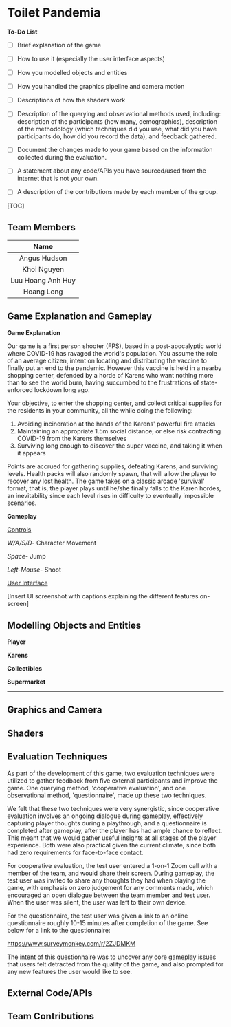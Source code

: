 # Toilet Pandemia

**To-Do List**

- [ ] Brief explanation of the game
- [ ] How to use it (especially the user interface aspects)
- [ ] How you modelled objects and entities
- [ ] How you handled the graphics pipeline and camera motion
- [ ] Descriptions of how the shaders work
- [ ] Description of the querying and observational methods used, including: description of the participants (how many, demographics), description of the methodology (which techniques did you use, what did you have participants do, how did you record the data), and feedback gathered.
- [ ] Document the changes made to your game based on the information collected during the evaluation.
- [ ] A statement about any code/APIs you have sourced/used from the internet that is not your own.
- [ ] A description of the contributions made by each member of the group.



[TOC]

## Team Members

| Name |
| :--:         |
| Angus Hudson |
| Khoi Nguyen |
| Luu Hoang Anh Huy |
| Hoang Long |

## Game Explanation and Gameplay
**Game Explanation**

Our game is a first person shooter (FPS), based in a post-apocalyptic world where COVID-19 has ravaged the world's population. You assume the role of an average citizen, intent on locating and distributing the vaccine to finally put an end to the pandemic. However this vaccine is held in a nearby shopping center, defended by a horde of Karens who want nothing more than to see the world burn, having succumbed to the frustrations of state-enforced lockdown long ago. 

Your objective, to enter the shopping center, and collect critical supplies for the residents in your community, all the while doing the following:

1. Avoiding incineration at the hands of the Karens' powerful fire attacks
2. Maintaining an appropriate 1.5m social distance, or else risk contracting COVID-19 from the Karens themselves
3. Surviving long enough to discover the super vaccine, and taking it when it appears

Points are accrued for gathering supplies, defeating Karens, and surviving levels. Health packs will also randomly spawn, that will allow the player to recover any lost health. The game takes on a classic arcade 'survival' format, that is, the player plays until he/she finally falls to the Karen hordes, an inevitability since each level rises in difficulty to eventually impossible scenarios.

**Gameplay**

<u>Controls</u>

*W/A/S/D*- Character Movement

*Space*- Jump

*Left-Mouse*- Shoot

<u>User Interface</u>

[Insert UI screenshot with captions explaining the different features on-screen]

## Modelling Objects and Entities

**Player**

**Karens**

**Collectibles**

**Supermarket**

****

## Graphics and Camera

## Shaders

## Evaluation Techniques

As part of the development of this game, two evaluation techniques were utilized to gather feedback from five external participants and improve the game. One querying method, 'cooperative evaluation', and one observational method, 'questionnaire', made up these two techniques.

We felt that these two techniques were very synergistic, since cooperative evaluation involves an ongoing dialogue during gameplay, effectively capturing player thoughts during a playthrough, and a questionnaire is completed after gameplay, after the player has had ample chance to reflect. This meant that we would gather useful insights at all stages of the player experience. Both were also practical given the current climate, since both had zero requirements for face-to-face contact.

For cooperative evaluation, the test user entered a 1-on-1 Zoom call with a member of the team, and would share their screen. During gameplay, the test user was invited to share any thoughts they had when playing the game, with emphasis on zero judgement for any comments made, which encouraged an open dialogue between the team member and test user. When the user was silent, the user was left to their own device.

For the questionnaire, the test user was given a link to an online questionnaire roughly 10-15 minutes after completion of the game. See below for a link to the questionnaire:

https://www.surveymonkey.com/r/2ZJDMKM

The intent of this questionnaire was to uncover any core gameplay issues that users felt detracted from the quality of the game, and also prompted for any new features the user would like to see.

## External Code/APIs

## Team Contributions


